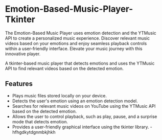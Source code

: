 # Emotion-Based-Music-Player-Tkinter
The Emotion-Based Music Player uses emotion detection and the YTMusic API to create a personalized music experience. Discover relevant music videos based on your emotions and enjoy seamless playback controls within a user-friendly interface. Elevate your music journey with this innovative player.

A tkinter-based music player that detects emotions and uses the YTMusic API to find relevant videos based on the detected emotion.

## Features

- Plays music files stored locally on your device.
- Detects the user's emotion using an emotion detection model.
- Searches for relevant music videos on YouTube using the YTMusic API based on the detected emotion.
- Allows the user to control playback, such as play, pause, and a surprise mode that detects emotion.
- Provides a user-friendly graphical interface using the tkinter library.
-hfhgdkytdgnmbkjhkh
